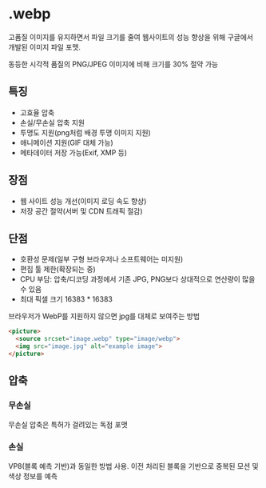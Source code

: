 # .webp

고품질 이미지를 유지하면서 파일 크기를 줄여 웹사이트의 성능 향상을 위해 구글에서 개발된 이미지 파일 포맷.

동등한 시각적 품질의 PNG/JPEG 이미지에 비해 크기를 30% 절약 가능

## 특징

- 고효율 압축
- 손실/무손실 압축 지원
- 투명도 지원(png처럼 배경 투명 이미지 지원)
- 애니메이션 지원(GIF 대체 가능)
- 메타데이터 저장 가능(Exif, XMP 등)

## 장점

- 웹 사이트 성능 개선(이미지 로딩 속도 향상)
- 저장 공간 절약(서버 및 CDN 트래픽 절감)

## 단점

- 호환성 문제(일부 구형 브라우저나 소프트웨어는 미지원)
- 편집 툴 제한(확장되는 중)
- CPU 부담: 압축/디코딩 과정에서 기존 JPG, PNG보다 상대적으로 연산량이 많을 수 있음
- 최대 픽셀 크기 16383 * 16383

브라우저가 WebP를 지원하지 않으면 jpg를 대체로 보여주는 방법
```html
<picture>
  <source srcset="image.webp" type="image/webp">
  <img src="image.jpg" alt="example image">
</picture>
```

## 압축

### 무손실

무손실 압축은 특허가 걸려있는 독점 포맷

### 손실

VP8(블록 예측 기반)과 동일한 방법 사용.
이전 처리된 블록을 기반으로 중복된 모션 및 색상 정보를 예측

